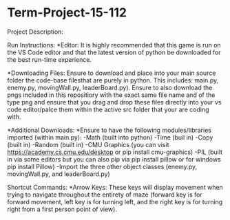 # Term-Project-15-112
Project Description:

Run Instructions:
*Editor: It is highly recommended that this game is run on the VS Code editor and that the latest version of python be downloaded for the best run-time experience.

*Downloading Files: Ensure to download and place into your main source folder the code-base filesthat are purely in python. This includes: main.py, enemy.py, movingWall.py, leaderBoard.py). Ensure to also download the pngs included in this repositiory with the exact same file name and of the type png and ensure that you drag and drop these files directly into your vs code editor/palce them within the active src folder that your are coding with.

*Additional Downloads: 
*Ensure to have the following modules/libraries imported (within main.py):
-Math (built into python)
-Time (buil in)
-Copy (built in)
-Random (built in)
-CMU Graphics (you can visit https://academy.cs.cmu.edu/desktop or pip install cmu-graphics)
-PIL (built in via some editors but you can also pip via pip install pillow or for windows pip install Pillow)
-Import the three other object classes (enemy.py, movingWall.py, and leaderBoard.py)

Shortcut Commands:
*Arrow Keys: These keys will display movement when trying to navigate throughout the entirety of maze (forward key is for forward movement, left key is for turning left, and the right key is for turning right from a first person point of view).
